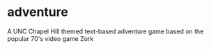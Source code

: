 # adventure
A UNC Chapel Hill themed text-based adventure game based on the popular 70's video game Zork

